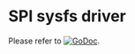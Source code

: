 # SPI sysfs driver

Please refer to [![GoDoc](https://godoc.org/github.com/maruel/dlibox/go/spi?status.svg)](https://godoc.org/github.com/maruel/dlibox/go/spi).

